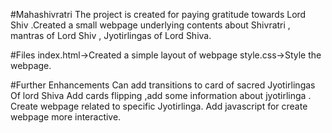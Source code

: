 #Mahashivratri
The project is created for paying gratitude towards Lord Shiv .Created a small webpage underlying contents about Shivratri , mantras of Lord Shiv , Jyotirlingas of Lord Shiva.

#Files
index.html->Created a simple layout of webpage
style.css->Style the webpage.

#Further Enhancements
Can add transitions to card of sacred Jyotirlingas Of lord Shiva 
Add  cards flipping ,add some information about jyotirlinga .
Create webpage related to specific Jyotirlinga.
Add javascript for create webpage  more interactive.
